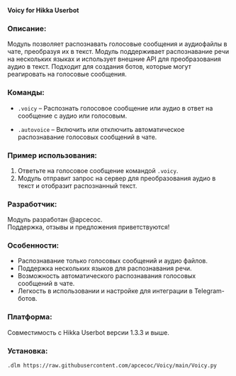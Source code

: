 **Voicy for Hikka Userbot**

### Описание:
Модуль позволяет распознавать голосовые сообщения и аудиофайлы в чате, преобразуя их в текст. Модуль поддерживает распознавание речи на нескольких языках и использует внешние API для преобразования аудио в текст. Подходит для создания ботов, которые могут реагировать на голосовые сообщения.

### Команды:
- `.voicy` – Распознать голосовое сообщение или аудио в ответ на сообщение с аудио или голосовым.  

- `.autovoice` – Включить или отключить автоматическое распознавание голосовых сообщений в чате.

### Пример использования:
1. Ответьте на голосовое сообщение командой `.voicy`.  
2. Модуль отправит запрос на сервер для преобразования аудио в текст и отобразит распознанный текст.  

### Разработчик:
Модуль разработан @apcecoc.  
Поддержка, отзывы и предложения приветствуются!

### Особенности:
- Распознавание только голосовых сообщений и аудио файлов.  
- Поддержка нескольких языков для распознавания речи.  
- Возможность автоматического распознавания голосовых сообщений в чате.  
- Легкость в использовании и настройке для интеграции в Telegram-ботов.  

### Платформа:
Совместимость с Hikka Userbot версии 1.3.3 и выше.

### Установка:
`.dlm https://raw.githubusercontent.com/apcecoc/Voicy/main/Voicy.py`